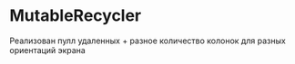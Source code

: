 # MutableRecycler
Реализован пулл удаленных + разное количество колонок для разных ориентаций экрана
